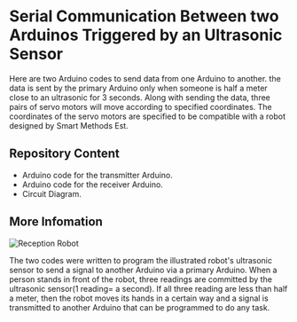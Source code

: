# Serial Communication Between two Arduinos Triggered by an Ultrasonic Sensor

Here are two Arduino codes to send data from one Arduino to another. the data is sent by the primary Arduino only when someone is half a meter close to an ultrasonic for 3 seconds. Along with sending the data, three pairs of servo motors will move according to specified coordinates. The coordinates of the servo motors are specified to be compatible with a robot designed by Smart Methods Est.

## Repository Content
* Arduino code for the transmitter Arduino.
* Arduino code for the receiver Arduino.
* Circuit Diagram.


## More Infomation

![Reception Robot](https://github.com/AbdullahAlshambri/MovingRobotHands/blob/main/Pictures/Reception%20Robot.jpeg?raw=true)

The two codes were written to program the illustrated robot's ultrasonic sensor to send a signal to another Arduino via a primary Arduino. When a person stands in front of the robot, three readings are committed by the ultrasonic sensor(1 reading= a second). If all three reading are less than half a meter, then the robot moves its hands in a certain way and a signal is transmitted to another Arduino that can be programmed to do any task. 
